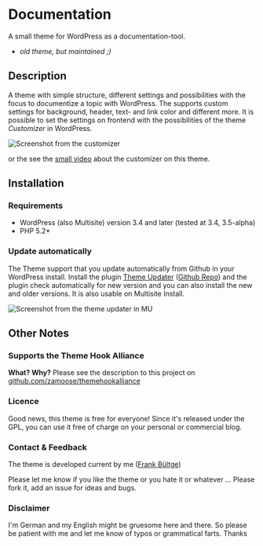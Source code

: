 # Documentation
A small theme for WordPress as a documentation-tool.

* *old theme, but maintained ;)*

## Description
A theme with simple structure, different settings and possibilities with the focus to documentize a topic with WordPress.
The supports custom settings for background, header, text- and link color and different more. It is possible to set the settings on frontend with the possibilities of the theme *Customizer* in WordPress.

![Screenshot from the customizer](https://raw.github.com/bueltge/Documentation/master/assets/screenshot-1.png)

or the see the [small video](https://vimeo.com/51533540) about the customizer on this theme.

## Installation
### Requirements
* WordPress (also Multisite) version 3.4 and later (tested at 3.4, 3.5-alpha)
* PHP 5.2*

### Update automatically
The Theme support that you update automatically from Github in your WordPress install.
Install the plugin [Theme Updater](http://wordpress.org/extend/plugins/theme-updater/) ([Github Repo](https://github.com/UCF/Theme-Updater)) and the plugin check automatically for new version and you can also install the new and older versions. It is also usable on Multisite Install.

![Screenshot from the theme updater in MU](https://raw.github.com/bueltge/Documentation/master/assets/screenshot-2.png)


## Other Notes
### Supports the Theme Hook Alliance
**What? Why?**
Please see the description to this project on [github.com/zamoose/themehookalliance](https://github.com/zamoose/themehookalliance)
### Licence
Good news, this theme is free for everyone! Since it's released under the GPL, you can use it free of charge on your personal or commercial blog.

### Contact & Feedback
The theme is developed current by me ([Frank Bültge](http://bueltge.de))

Please let me know if you like the theme or you hate it or whatever ... Please fork it, add an issue for ideas and bugs.

### Disclaimer
I'm German and my English might be gruesome here and there. So please be patient with me and let me know of typos or grammatical farts. Thanks